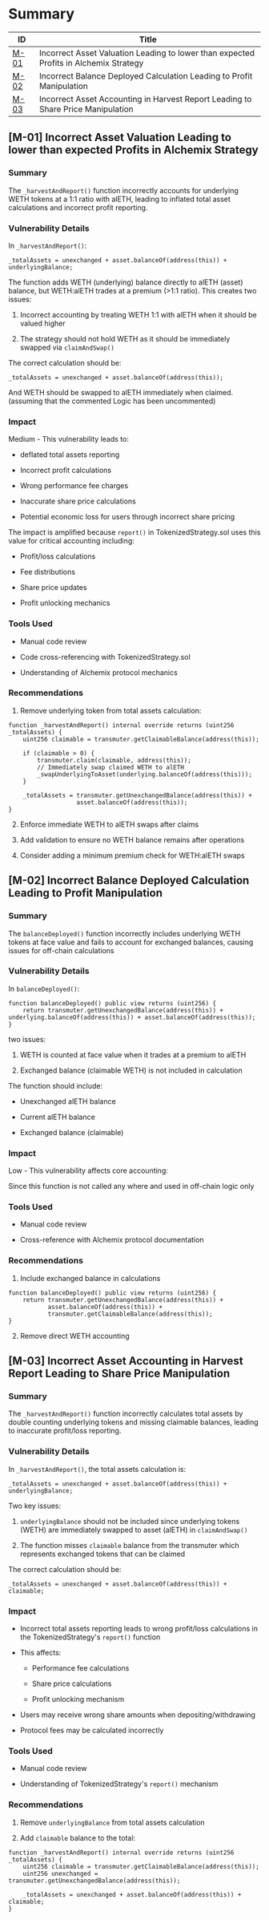 # Summary

| ID                                                                                                  | Title                                                                                 |
| --------------------------------------------------------------------------------------------------- | ------------------------------------------------------------------------------------- |
| [M-01](#m-01-incorrect-asset-valuation-leading-to-lower-than-expected-profits-in-alchemix-strategy) | Incorrect Asset Valuation Leading to lower than expected Profits in Alchemix Strategy |
| [M-02](#m-02-incorrect-balance-deployed-calculation-leading-to-profit-manipulation)                 | Incorrect Balance Deployed Calculation Leading to Profit Manipulation                 |
| [M-03](#m-03-incorrect-asset-accounting-in-harvest-report-leading-to-share-price-manipulation)      | Incorrect Asset Accounting in Harvest Report Leading to Share Price Manipulation      |

## [M-01] Incorrect Asset Valuation Leading to lower than expected Profits in Alchemix Strategy
### Summary

The `_harvestAndReport()` function incorrectly accounts for underlying WETH tokens at a 1:1 ratio with alETH, leading to inflated total asset calculations and incorrect profit reporting.

### Vulnerability Details

In `_harvestAndReport()`:

```
_totalAssets = unexchanged + asset.balanceOf(address(this)) + underlyingBalance;
```

The function adds WETH (underlying) balance directly to alETH (asset) balance, but WETH:alETH trades at a premium (>1:1 ratio). This creates two issues:

1. Incorrect accounting by treating WETH 1:1 with alETH when it should be valued higher
    
2. The strategy should not hold WETH as it should be immediately swapped via `claimAndSwap()`
    

The correct calculation should be:

```solidity
_totalAssets = unexchanged + asset.balanceOf(address(this));
```

And WETH should be swapped to alETH immediately when claimed. (assuming that the commented Logic has been uncommented)

### Impact

Medium - This vulnerability leads to:

- deflated total assets reporting
    
- Incorrect profit calculations
    
- Wrong performance fee charges
    
- Inaccurate share price calculations
    
- Potential economic loss for users through incorrect share pricing
    

The impact is amplified because `report()` in TokenizedStrategy.sol uses this value for critical accounting including:

- Profit/loss calculations
    
- Fee distributions
    
- Share price updates
    
- Profit unlocking mechanics
    

### Tools Used

- Manual code review
    
- Code cross-referencing with TokenizedStrategy.sol
    
- Understanding of Alchemix protocol mechanics
    

### Recommendations

1. Remove underlying token from total assets calculation:
    

```solidity
function _harvestAndReport() internal override returns (uint256 _totalAssets) {
    uint256 claimable = transmuter.getClaimableBalance(address(this));
    
    if (claimable > 0) {
        transmuter.claim(claimable, address(this));
        // Immediately swap claimed WETH to alETH
        _swapUnderlyingToAsset(underlying.balanceOf(address(this)));
    }

    _totalAssets = transmuter.getUnexchangedBalance(address(this)) + 
                   asset.balanceOf(address(this));
}
```

2. Enforce immediate WETH to alETH swaps after claims
    
3. Add validation to ensure no WETH balance remains after operations
    
4. Consider adding a minimum premium check for WETH:alETH swaps
   
## [M-02] Incorrect Balance Deployed Calculation Leading to Profit Manipulation
### Summary

The `balanceDeployed()` function incorrectly includes underlying WETH tokens at face value and fails to account for exchanged balances, causing issues for off-chain calculations

### Vulnerability Details

In `balanceDeployed()`:

```solidity
function balanceDeployed() public view returns (uint256) {
    return transmuter.getUnexchangedBalance(address(this)) + underlying.balanceOf(address(this)) + asset.balanceOf(address(this));
}
```

two issues:

1. WETH is counted at face value when it trades at a premium to alETH
    
2. Exchanged balance (claimable WETH) is not included in calculation
    

The function should include:

- Unexchanged alETH balance
    
- Current alETH balance
    
- Exchanged balance (claimable)
    

### Impact

Low - This vulnerability affects core accounting:

Since this function is not called any where and used in off-chain logic only

### Tools Used

- Manual code review
    
- Cross-reference with Alchemix protocol documentation
    

### Recommendations

1. Include exchanged balance in calculations
    
```solidity
function balanceDeployed() public view returns (uint256) {
    return transmuter.getUnexchangedBalance(address(this)) + 
           asset.balanceOf(address(this)) +
           transmuter.getClaimableBalance(address(this));
}
```

2. Remove direct WETH accounting
   
## [M-03] Incorrect Asset Accounting in Harvest Report Leading to Share Price Manipulation
### Summary

The `_harvestAndReport()` function incorrectly calculates total assets by double counting underlying tokens and missing claimable balances, leading to inaccurate profit/loss reporting.

### Vulnerability Details

In `_harvestAndReport()`, the total assets calculation is:

```solidity
_totalAssets = unexchanged + asset.balanceOf(address(this)) + underlyingBalance;
```

Two key issues:

1. `underlyingBalance` should not be included since underlying tokens (WETH) are immediately swapped to asset (alETH) in `claimAndSwap()`
    
2. The function misses `claimable` balance from the transmuter which represents exchanged tokens that can be claimed
    

The correct calculation should be:

```solidity
_totalAssets = unexchanged + asset.balanceOf(address(this)) + claimable;
```

### Impact

- Incorrect total assets reporting leads to wrong profit/loss calculations in the TokenizedStrategy's `report()` function
    
- This affects:
    
    - Performance fee calculations
        
    - Share price calculations
        
    - Profit unlocking mechanism
        
- Users may receive wrong share amounts when depositing/withdrawing
    
- Protocol fees may be calculated incorrectly
    

### Tools Used

- Manual code review
    
- Understanding of TokenizedStrategy's `report()` mechanism
    

### Recommendations

1. Remove `underlyingBalance` from total assets calculation
    
2. Add `claimable` balance to the total:
    

```solidity
function _harvestAndReport() internal override returns (uint256 _totalAssets) {
    uint256 claimable = transmuter.getClaimableBalance(address(this));
    uint256 unexchanged = transmuter.getUnexchangedBalance(address(this));
    
    _totalAssets = unexchanged + asset.balanceOf(address(this)) + claimable;
}
```
